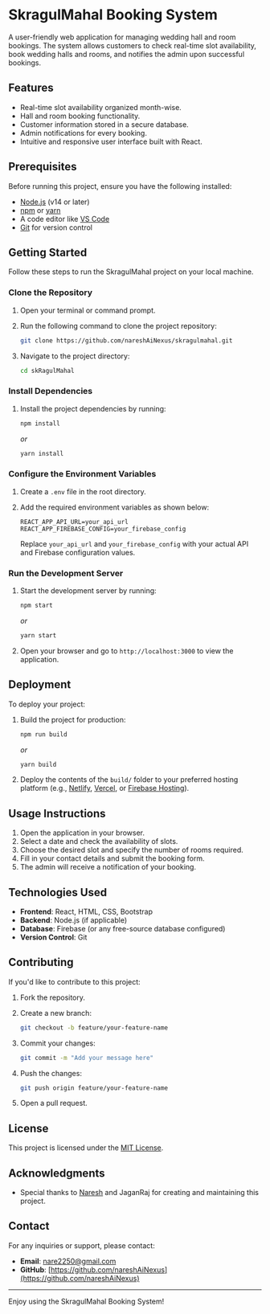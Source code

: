 # SkragulMahal Booking System

A user-friendly web application for managing wedding hall and room bookings. The system allows customers to check real-time slot availability, book wedding halls and rooms, and notifies the admin upon successful bookings.

## Features

- Real-time slot availability organized month-wise.
- Hall and room booking functionality.
- Customer information stored in a secure database.
- Admin notifications for every booking.
- Intuitive and responsive user interface built with React.

## Prerequisites

Before running this project, ensure you have the following installed:

- [Node.js](https://nodejs.org/) (v14 or later)
- [npm](https://www.npmjs.com/) or [yarn](https://yarnpkg.com/)
- A code editor like [VS Code](https://code.visualstudio.com/)
- [Git](https://git-scm.com/) for version control

## Getting Started

Follow these steps to run the SkragulMahal project on your local machine.

### Clone the Repository

1. Open your terminal or command prompt.
2. Run the following command to clone the project repository:

   ```bash
   git clone https://github.com/nareshAiNexus/skragulmahal.git
   ```

3. Navigate to the project directory:

   ```bash
   cd skRagulMahal
   ```

### Install Dependencies

1. Install the project dependencies by running:

   ```bash
   npm install
   ```

   *or*

   ```bash
   yarn install
   ```

### Configure the Environment Variables

1. Create a `.env` file in the root directory.
2. Add the required environment variables as shown below:

   ```env
   REACT_APP_API_URL=your_api_url
   REACT_APP_FIREBASE_CONFIG=your_firebase_config
   ```

   Replace `your_api_url` and `your_firebase_config` with your actual API and Firebase configuration values.

### Run the Development Server

1. Start the development server by running:

   ```bash
   npm start
   ```

   *or*

   ```bash
   yarn start
   ```

2. Open your browser and go to `http://localhost:3000` to view the application.

## Deployment

To deploy your project:

1. Build the project for production:

   ```bash
   npm run build
   ```

   *or*

   ```bash
   yarn build
   ```

2. Deploy the contents of the `build/` folder to your preferred hosting platform (e.g., [Netlify](https://www.netlify.com/), [Vercel](https://vercel.com/), or [Firebase Hosting](https://firebase.google.com/docs/hosting)).

## Usage Instructions

1. Open the application in your browser.
2. Select a date and check the availability of slots.
3. Choose the desired slot and specify the number of rooms required.
4. Fill in your contact details and submit the booking form.
5. The admin will receive a notification of your booking.

## Technologies Used

- **Frontend**: React, HTML, CSS, Bootstrap
- **Backend**: Node.js (if applicable)
- **Database**: Firebase (or any free-source database configured)
- **Version Control**: Git

## Contributing

If you'd like to contribute to this project:

1. Fork the repository.
2. Create a new branch:

   ```bash
   git checkout -b feature/your-feature-name
   ```

3. Commit your changes:

   ```bash
   git commit -m "Add your message here"
   ```

4. Push the changes:

   ```bash
   git push origin feature/your-feature-name
   ```

5. Open a pull request.

## License

This project is licensed under the [MIT License](LICENSE).

## Acknowledgments

- Special thanks to [Naresh](https://github.com/nareshAiNexus) and JaganRaj for creating and maintaining this project.

## Contact

For any inquiries or support, please contact:

- **Email**: [nare2250@gmail.com](mailto:nare2250@gmail.com.com)
- **GitHub**: [https://github.com/nareshAiNexus](https://github.com/nareshAiNexus)

---

Enjoy using the SkragulMahal Booking System!
